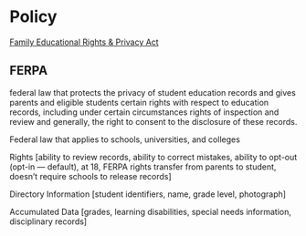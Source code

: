 # Policy

[Family Educational Rights & Privacy Act](https://www2.ed.gov/policy/landing.jhtml?src=pn)

## FERPA

federal law that protects the privacy of student education records and gives
parents and eligible students certain rights with respect to education records,
including under certain circumstances rights of inspection and review and
generally, the right to consent to the disclosure of these records.

Federal law that applies to schools, universities, and colleges

Rights [ability to review records, ability to correct mistakes, ability to
opt-out (opt-in — default), at 18, FERPA rights transfer from parents to
student, doesn’t require schools to release records]

Directory Information [student identifiers, name, grade level, photograph]

Accumulated Data [grades, learning disabilities, special needs information,
disciplinary records]
